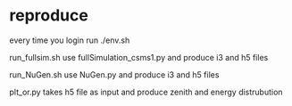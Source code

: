 # reproduce

every time you login run ./env.sh 

run_fullsim.sh use fullSimulation_csms1.py and produce i3 and h5 files

run_NuGen.sh use NuGen.py and produce i3 and h5 files

plt_or.py takes h5 file as input and produce zenith and energy distrubution 
